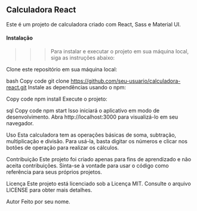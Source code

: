 ## Calculadora React ##

Este é um projeto de calculadora criado com React, Sass e Material UI.

#### Instalação ####

>>> Para instalar e executar o projeto em sua máquina local, siga as instruções abaixo:

Clone este repositório em sua máquina local:

bash
Copy code
git clone https://github.com/seu-usuario/calculadora-react.git
Instale as dependências usando o npm:

Copy code
npm install
Execute o projeto:

sql
Copy code
npm start
Isso iniciará o aplicativo em modo de desenvolvimento. Abra http://localhost:3000 para visualizá-lo em seu navegador.

Uso
Esta calculadora tem as operações básicas de soma, subtração, multiplicação e divisão. Para usá-la, basta digitar os números e clicar nos botões de operação para realizar os cálculos.

Contribuição
Este projeto foi criado apenas para fins de aprendizado e não aceita contribuições. Sinta-se à vontade para usar o código como referência para seus próprios projetos.

Licença
Este projeto está licenciado sob a Licença MIT. Consulte o arquivo LICENSE para obter mais detalhes.

Autor
Feito por seu nome.
